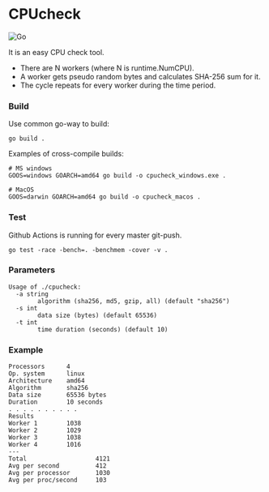 # CPUcheck

![Go](https://github.com/z0rr0/cpucheck/workflows/Go/badge.svg)

It is an easy CPU check tool.

- There are N workers (where N is runtime.NumCPU).
- A worker gets pseudo random bytes and calculates SHA-256 sum for it.
- The cycle repeats for every worker during the time period.

### Build

Use common go-way to build:

```
go build .
```

Examples of cross-compile builds:

```
# MS windows
GOOS=windows GOARCH=amd64 go build -o cpucheck_windows.exe .

# MacOS
GOOS=darwin GOARCH=amd64 go build -o cpucheck_macos .
```

### Test

Github Actions is running for every master git-push.

```
go test -race -bench=. -benchmem -cover -v .
```

### Parameters

```
Usage of ./cpucheck:
  -a string
        algorithm (sha256, md5, gzip, all) (default "sha256")
  -s int
        data size (bytes) (default 65536)
  -t int
        time duration (seconds) (default 10)
```

### Example

```
Processors      4
Op. system      linux
Architecture    amd64
Algorithm       sha256
Data size       65536 bytes
Duration        10 seconds
. . . . . . . . . .
Results
Worker 1        1038
Worker 2        1029
Worker 3        1038
Worker 4        1016
---
Total                   4121
Avg per second          412
Avg per processor       1030
Avg per proc/second     103
```
